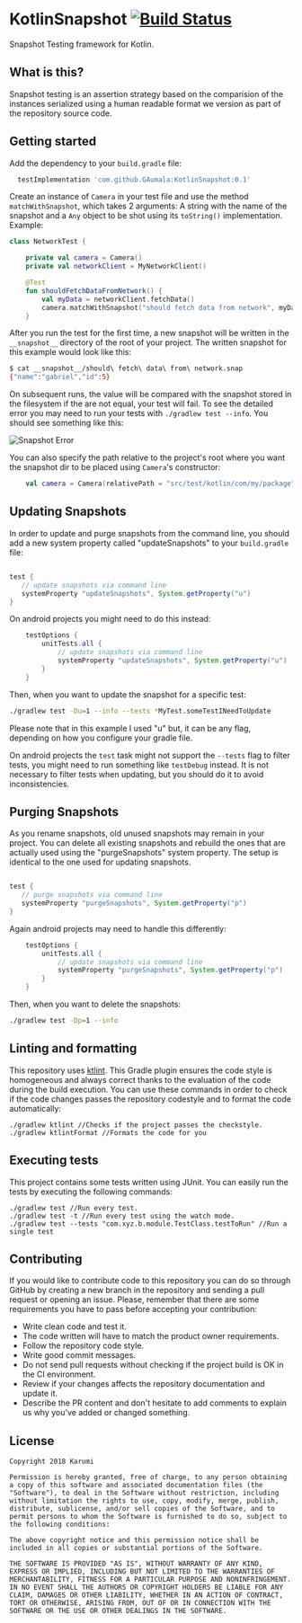 # KotlinSnapshot [![Build Status](https://travis-ci.org/Karumi/KotlinSnapshot.svg?branch=master)](https://travis-ci.org/Karumi/KotlinSnapshot) 

Snapshot Testing framework for Kotlin.

## What is this?

Snapshot testing is an assertion strategy based on the comparision of the instances serialized using a human readable format we version as part of the repository source code.

## Getting started

Add the dependency to your ```build.gradle``` file: 

``` gradle
  testImplementation 'com.github.GAumala:KotlinSnapshot:0.1'
```

Create an instance of `Camera` in your test file and use the method `matchWithSnapshot`, which takes 2 arguments: A string with the name of the snapshot and a `Any` object to be shot using its `toString()` implementation. Example:

``` kotlin
class NetworkTest {

    private val camera = Camera()
    private val networkClient = MyNetworkClient()

    @Test
    fun shouldFetchDataFromNetwork() {
        val myData = networkClient.fetchData()
        camera.matchWithSnapshot("should fetch data from network", myData)
    }
```

After you run the test for the first time, a new  snapshot will be written in the `__snapshot__` directory of the root of your project. The written snapshot for this example would look like this:

```bash
$ cat __snapshot__/should\ fetch\ data\ from\ network.snap 
{"name":"gabriel","id":5}
```

On subsequent runs, the value will be compared with the snapshot stored in the filesystem if the are not equal, your test will fail. To see the detailed error you may need to run your tests with `./gradlew test --info`. You should see something like this:

![Snapshot Error](https://user-images.githubusercontent.com/5729175/37878769-98ef26ae-3033-11e8-8066-ea1e49630de3.png)

You can also specify the path relative to the project's root where you want the snapshot dir to be placed using `Camera`'s constructor:


``` kotlin
    val camera = Camera(relativePath = "src/test/kotlin/com/my/package")
```

## Updating Snapshots

In order to update and purge snapshots from the command line, you should add a new system property called "updateSnapshots" to your `build.gradle` file:

``` gradle

test {
   // update snapshots via command line
   systemProperty "updateSnapshots", System.getProperty("u")
}
```

On android projects you might need to do this instead: 

```build.gradle
    testOptions {
        unitTests.all {
            // update snapshots via command line
            systemProperty "updateSnapshots", System.getProperty("u")
        }
    }
```

Then, when you want to update the snapshot for a specific test: 
``` bash
./gradlew test -Du=1 --info --tests *MyTest.someTestINeedToUpdate
```

Please note that in this example I used "u" but, it can be any flag, depending on how you configure your gradle file.

On android projects the `test` task might not support the `--tests` flag to filter tests, you might need to run something like `testDebug` instead. It is not necessary to filter tests when updating, but you should do it to avoid inconsistencies.

## Purging Snapshots

As you rename snapshots, old unused snapshots may remain in your project. You can delete all existing snapshots and rebuild the ones that are actually used using the "purgeSnapshots" system property. The setup is identical to the one used for updating snapshots.

``` gradle

test {
   // purge snapshots via command line
   systemProperty "purgeSnapshots", System.getProperty("p")
}
```

Again android projects may need to handle this differently:

```build.gradle
    testOptions {
        unitTests.all {
            // update snapshots via command line
            systemProperty "purgeSnapshots", System.getProperty("p")
        }
    }
```

Then, when you want to delete the snapshots: 
``` bash
./gradlew test -Dp=1 --info
```

## Linting and formatting

This repository uses [ktlint](https://github.com/shyiko/ktlint). This Gradle plugin ensures the code style is homogeneous and always correct thanks to the evaluation of the code during the build execution. You can use these commands in order to check if the code changes passes the repository codestyle and to format the code automatically:

```
./gradlew ktlint //Checks if the project passes the checkstyle.
./gradlew ktlintFormat //Formats the code for you
```

## Executing tests

This project contains some tests written using JUnit. You can easily run the tests by executing the following commands:

```
./gradlew test //Run every test.
./gradlew test -t //Run every test using the watch mode.
./gradlew test --tests "com.xyz.b.module.TestClass.testToRun" //Run a single test
```

## Contributing

If you would like to contribute code to this repository you can do so through GitHub by creating a new branch in the repository and sending a pull request or opening an issue. Please, remember that there are some requirements you have to pass before accepting your contribution:

* Write clean code and test it.
* The code written will have to match the product owner requirements.
* Follow the repository code style.
* Write good commit messages.
* Do not send pull requests without checking if the project build is OK in the CI environment.
* Review if your changes affects the repository documentation and update it.
* Describe the PR content and don't hesitate to add comments to explain us why you've added or changed something.

License
-------

    Copyright 2018 Karumi

    Permission is hereby granted, free of charge, to any person obtaining a copy of this software and associated documentation files (the "Software"), to deal in the Software without restriction, including without limitation the rights to use, copy, modify, merge, publish, distribute, sublicense, and/or sell copies of the Software, and to permit persons to whom the Software is furnished to do so, subject to the following conditions:
    
    The above copyright notice and this permission notice shall be included in all copies or substantial portions of the Software.
    
    THE SOFTWARE IS PROVIDED "AS IS", WITHOUT WARRANTY OF ANY KIND, EXPRESS OR IMPLIED, INCLUDING BUT NOT LIMITED TO THE WARRANTIES OF MERCHANTABILITY, FITNESS FOR A PARTICULAR PURPOSE AND NONINFRINGEMENT. IN NO EVENT SHALL THE AUTHORS OR COPYRIGHT HOLDERS BE LIABLE FOR ANY CLAIM, DAMAGES OR OTHER LIABILITY, WHETHER IN AN ACTION OF CONTRACT, TORT OR OTHERWISE, ARISING FROM, OUT OF OR IN CONNECTION WITH THE SOFTWARE OR THE USE OR OTHER DEALINGS IN THE SOFTWARE.